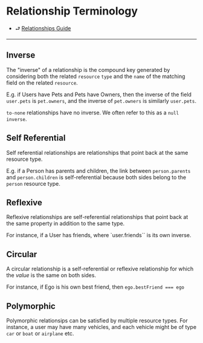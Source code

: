 # Relationship Terminology

- ⮐ [Relationships Guide](../relationships.md)

---

## Inverse

The "inverse" of a relationship is the compound key generated by considering both the related `resource` `type` and the `name` of the matching field on the related `resource`.

E.g. if Users have Pets and Pets have Owners, then the
inverse of the field `user.pets` is `pet.owners`, and the inverse of `pet.owners` is similarly `user.pets`.

`to-none` relationships have no inverse. We often refer to this as a `null inverse`.

## Self Referential

Self referential relationships are relationships that point back at the same resource type.

E.g. if a Person has parents and children, the link between `person.parents` and `person.children` is self-referential because both sides belong to the `person` resource type.

## Reflexive

Reflexive relationships are self-referential relationships that point back at the same property in addition to the same type.

For instance, if a User has friends, where `user.friends`` is its own inverse.

## Circular

A circular relationship is a self-referential or reflexive relationship for which the *value* is the same on both sides.

For instance, if Ego is his own best friend, then `ego.bestFriend === ego`

## Polymorphic

Polymorphic relationsips can be satisfied by multiple resource types. For instance, a user may have many vehicles, and each vehicle might be of type `car` or `boat` or `airplane` etc.
